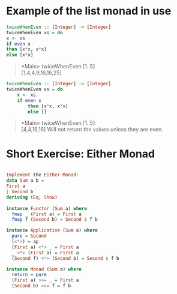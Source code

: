 # Example of the list monad in use

```hs
twiceWhenEven :: [Integer] -> [Integer]
twiceWhenEven xs = do
x <- xs
if even x
then [x*x, x*x]
else [x*x]
```
> *Main> twiceWhenEven [1..5]  
> [1,4,4,9,16,16,25]

```hs
twiceWhenEven :: [Integer] -> [Integer]
twiceWhenEven xs = do
    x <- xs
    if even x
        then [x*x, x*x]
        else []
```
> *Main> twiceWhenEven [1..5]  
> [4,4,16,16]
> Will not return the values unless they are even.

# Short Exercise: Either Monad

```hs

Implement the Either Monad:  
data Sum a b =  
First a  
| Second b  
deriving (Eq, Show)  
 
instance Functor (Sum a) where  
  fmap _ (First a) = First a
  fmap f (Second b) = Second $ f b

instance Applicative (Sum a) where
  pure = Second
  (<*>) = ap
  (First a) <*> _ = First a
  _ <*> (First a) = First a
  (Second f) <*> (Second b) = Second $ f b

instance Monad (Sum a) where
  return = pure
  (First a) >>= _ = First a
  (Second b) >>= f = f b

```
